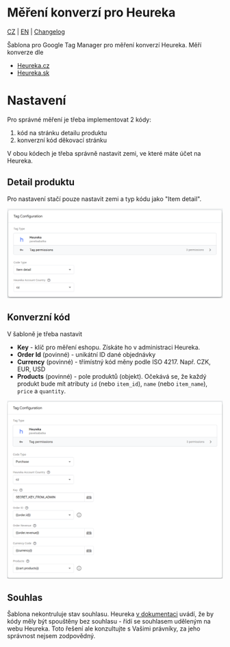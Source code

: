 # Měření konverzí pro Heureka

[CZ](https://github.com/pavelsabatka/gtm-heureka/blob/master/README.md) | [EN](https://github.com/pavelsabatka/gtm-heureka/blob/master/README-EN.md) | [Changelog](https://github.com/pavelsabatka/gtm-heureka/blob/master/CHANGELOG.md)

Šablona pro Google Tag Manager pro měření konverzí Heureka.
Měří konverze dle
* [Heureka.cz](https://sluzby.heureka.cz/napoveda/mereni-konverzi/)
* [Heureka.sk](https://sluzby.heureka.sk/napoveda/mereni-konverzi/)


# Nastavení
Pro správné měření je třeba implementovat 2 kódy:
1. kód na stránku detailu produktu
2. konverzní kód děkovací stránku

V obou kódech je třeba správně nastavit zemi, ve které máte účet na Heureka.

## Detail produktu
Pro nastavení stačí pouze nastavit zemi a typ kódu jako "Item detail".

![Konfigurace GTM šablony pro Heureka detail produktu](https://github.com/pavelsabatka/gtm-heureka/blob/main/img/heureka-item-detail.png)

## Konverzní kód
V šabloně je třeba nastavit
* **Key** - klíč pro měření eshopu. Získáte ho v administraci Heureka.
* **Order Id** (povinné) - unikátní ID dané objednávky
* **Currency** (povinné) - třímístný kód měny podle ISO 4217. Např. CZK, EUR, USD
* **Products** (povinné) - pole produktů (objekt). Očekává se, že každý produkt bude mít atributy `id` (nebo `item_id`), `name` (nebo `item_name`), `price` a `quantity`.

![Konfigurace GTM šablony pro Heureka konverzní kód](https://github.com/pavelsabatka/gtm-heureka/blob/main/img/heureka-purchase.png)

## Souhlas
Šablona nekontruluje stav souhlasu.
Heureka [v dokumentaci](https://sluzby.heureka.cz/napoveda/mereni-konverzi/) uvádí, že by kódy měly být spouštěny bez souhlasu - řídí se souhlasem uděleným na webu Heureka. Toto řešení ale konzultujte s Vašimi právníky, za jeho správnost nejsem zodpovědný.